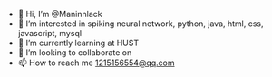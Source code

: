- 👋 Hi, I’m @Maninnlack
- 👀 I’m interested in spiking neural network, python, java, html, css, javascript, mysql
- 🌱 I’m currently learning at HUST
- 💞️ I’m looking to collaborate on 
- 📫 How to reach me 1215156554@qq.com

<!---
Maninnlack/Maninnlack is a ✨ special ✨ repository because its `README.md` (this file) appears on your GitHub profile.
You can click the Preview link to take a look at your changes.
--->

